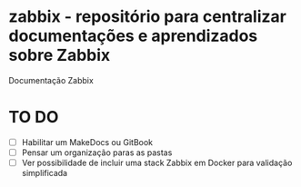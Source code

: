 # zabbix - repositório para centralizar documentações e aprendizados sobre Zabbix
Documentação Zabbix

# TO DO
- [ ] Habilitar um MakeDocs ou GitBook 
- [ ] Pensar um organização paras as pastas
- [ ] Ver possibilidade de incluir uma stack Zabbix em Docker para validação simplificada

